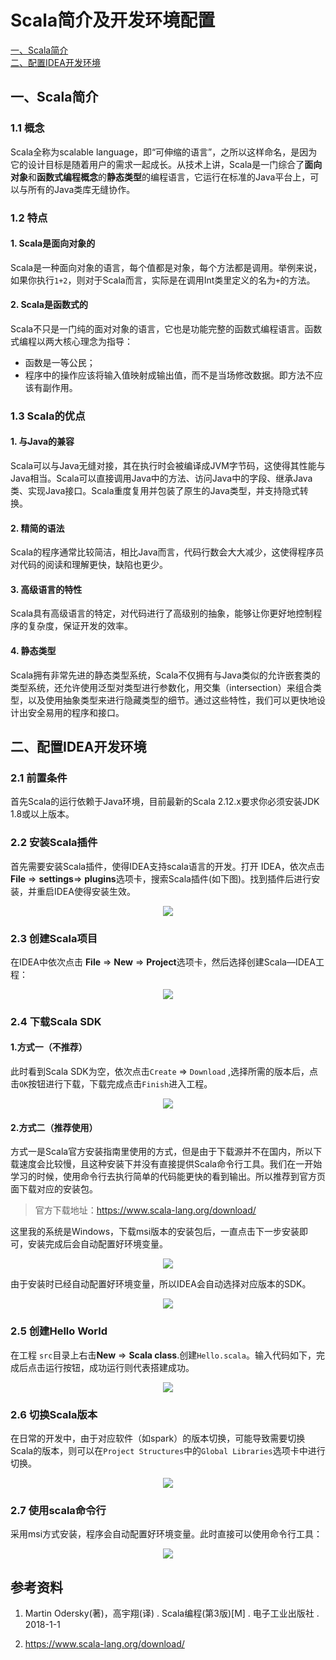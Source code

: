 # Scala简介及开发环境配置

<nav>
<a href="#一Scala简介">一、Scala简介</a><br/>
<a href="#二配置IDEA开发环境">二、配置IDEA开发环境</a><br/>
</nav>


## 一、Scala简介

### 1.1 概念

Scala全称为scalable language，即“可伸缩的语言”，之所以这样命名，是因为它的设计目标是随着用户的需求一起成长。从技术上讲，Scala是一门综合了**面向对象**和**函数式编程概念**的**静态类型**的编程语言，它运行在标准的Java平台上，可以与所有的Java类库无缝协作。



### 1.2 特点

#### 1. Scala是面向对象的

Scala是一种面向对象的语言，每个值都是对象，每个方法都是调用。举例来说，如果你执行`1+2`，则对于Scala而言，实际是在调用Int类里定义的名为`+`的方法。

#### 2. Scala是函数式的

Scala不只是一门纯的面对对象的语言，它也是功能完整的函数式编程语言。函数式编程以两大核心理念为指导：

+ 函数是一等公民；
+ 程序中的操作应该将输入值映射成输出值，而不是当场修改数据。即方法不应该有副作用。



### 1.3 Scala的优点

#### 1. 与Java的兼容

Scala可以与Java无缝对接，其在执行时会被编译成JVM字节码，这使得其性能与Java相当。Scala可以直接调用Java中的方法、访问Java中的字段、继承Java类、实现Java接口。Scala重度复用并包装了原生的Java类型，并支持隐式转换。

#### 2. 精简的语法

Scala的程序通常比较简洁，相比Java而言，代码行数会大大减少，这使得程序员对代码的阅读和理解更快，缺陷也更少。

#### 3. 高级语言的特性

Scala具有高级语言的特定，对代码进行了高级别的抽象，能够让你更好地控制程序的复杂度，保证开发的效率。

#### 4. 静态类型

Scala拥有非常先进的静态类型系统，Scala不仅拥有与Java类似的允许嵌套类的类型系统，还允许使用泛型对类型进行参数化，用交集（intersection）来组合类型，以及使用抽象类型来进行隐藏类型的细节。通过这些特性，我们可以更快地设计出安全易用的程序和接口。





## 二、配置IDEA开发环境

### 2.1 前置条件

首先Scala的运行依赖于Java环境，目前最新的Scala 2.12.x要求你必须安装JDK 1.8或以上版本。

### 2.2 安装Scala插件

首先需要安装Scala插件，使得IDEA支持scala语言的开发。打开 IDEA，依次点击**File** => **settings**=> **plugins**选项卡，搜索Scala插件(如下图)。找到插件后进行安装，并重启IDEA使得安装生效。

<div align="center"> <img  src="https://github.com/heibaiying/BigData-Notes/blob/master/pictures/idea-scala-plugin.png"/> </div>



### 2.3 创建Scala项目

在IDEA中依次点击 **File** => **New** => **Project**选项卡，然后选择创建Scala—IDEA工程：

<div align="center"> <img  src="https://github.com/heibaiying/BigData-Notes/blob/master/pictures/idea-newproject-scala.png"/> </div>



### 2.4 下载Scala SDK

#### 1.方式一（不推荐）

此时看到Scala SDK为空，依次点击`Create` => `Download` ,选择所需的版本后，点击`OK`按钮进行下载，下载完成点击`Finish`进入工程。

<div align="center"> <img  src="https://github.com/heibaiying/BigData-Notes/blob/master/pictures/idea-scala-select.png"/> </div>



#### 2.方式二（推荐使用）

方式一是Scala官方安装指南里使用的方式，但是由于下载源并不在国内，所以下载速度会比较慢，且这种安装下并没有直接提供Scala命令行工具。我们在一开始学习的时候，使用命令行去执行简单的代码能更快的看到输出。所以推荐到官方页面下载对应的安装包。

> 官方下载地址：https://www.scala-lang.org/download/

这里我的系统是Windows，下载msi版本的安装包后，一直点击下一步安装即可，安装完成后会自动配置好环境变量。

<div align="center"> <img  src="https://github.com/heibaiying/BigData-Notes/blob/master/pictures/scala-other-resources.png"/> </div>



由于安装时已经自动配置好环境变量，所以IDEA会自动选择对应版本的SDK。

<div align="center"> <img  src="https://github.com/heibaiying/BigData-Notes/blob/master/pictures/idea-scala-2.1.8.png"/> </div>



### 2.5 创建Hello World

在工程 `src`目录上右击**New** => **Scala class**.创建`Hello.scala`。输入代码如下，完成后点击运行按钮，成功运行则代表搭建成功。

<div align="center"> <img  src="https://github.com/heibaiying/BigData-Notes/blob/master/pictures/scala-hello-world.png"/> </div>





### 2.6 切换Scala版本

在日常的开发中，由于对应软件（如spark）的版本切换，可能导致需要切换Scala的版本，则可以在`Project Structures`中的`Global Libraries`选项卡中进行切换。

<div align="center"> <img  src="https://github.com/heibaiying/BigData-Notes/blob/master/pictures/idea-scala-change.png"/> </div>





### 2.7 使用scala命令行

采用msi方式安装，程序会自动配置好环境变量。此时直接可以使用命令行工具：

<div align="center"> <img  src="https://github.com/heibaiying/BigData-Notes/blob/master/pictures/scala-shell.png"/> </div>



## 参考资料

1. Martin Odersky(著)，高宇翔(译) . Scala编程(第3版)[M] . 电子工业出版社 . 2018-1-1 

2. https://www.scala-lang.org/download/